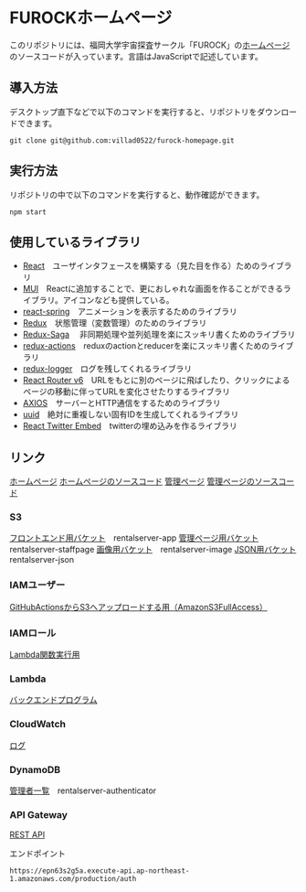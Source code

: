 # FUROCKホームページ
このリポジトリには、福岡大学宇宙探査サークル「FUROCK」の[ホームページ](https://fu-rock.com/)のソースコードが入っています。言語はJavaScriptで記述しています。

## 導入方法
デスクトップ直下などで以下のコマンドを実行すると、リポジトリをダウンロードできます。

    git clone git@github.com:villad0522/furock-homepage.git

## 実行方法
リポジトリの中で以下のコマンドを実行すると、動作確認ができます。

    npm start

## 使用しているライブラリ
 - [React](https://ja.reactjs.org/)　ユーザインタフェースを構築する（見た目を作る）ためのライブラリ
 - [MUI](https://mui.com/)　Reactに追加することで、更におしゃれな画面を作ることができるライブラリ。アイコンなども提供している。
 - [react-spring](https://react-spring.dev/)　アニメーションを表示するためのライブラリ
 - [Redux](immutability-helper)　状態管理（変数管理）のためのライブラリ
 - [Redux-Saga](https://redux-saga.js.org/)　 非同期処理や並列処理を楽にスッキリ書くためのライブラリ
 - [redux-actions](https://redux-actions.js.org/)　reduxのactionとreducerを楽にスッキリ書くためのライブラリ
 - [redux-logger](https://npm.io/package/redux-logger)　ログを残してくれるライブラリ
 - [React Router v6](https://reactrouter.com/en/main)　URLをもとに別のページに飛ばしたり、クリックによるページの移動に伴ってURLを変化させたりするライブラリ
 - [AXIOS](https://axios-http.com/)　サーバーとHTTP通信をするためのライブラリ
 - [uuid](https://npm.io/package/uuid)　絶対に重複しない固有IDを生成してくれるライブラリ
 - [React Twitter Embed](https://npm.io/package/react-twitter-embed)　twitterの埋め込みを作るライブラリ

## リンク
[ホームページ](https://fu-rock.com/)
[ホームページのソースコード]()
[管理ページ]()
[管理ページのソースコード]()

### S3
[フロントエンド用バケット](https://s3.console.aws.amazon.com/s3/buckets/rentalserver-app?region=ap-northeast-1&tab=objects)　rentalserver-app
[管理ページ用バケット](https://s3.console.aws.amazon.com/s3/buckets/rentalserver-staffpage?region=ap-northeast-1&tab=objects)　rentalserver-staffpage
[画像用バケット](https://s3.console.aws.amazon.com/s3/buckets/rentalserver-image?region=ap-northeast-1&tab=objects)　rentalserver-image
[JSON用バケット](https://s3.console.aws.amazon.com/s3/buckets/rentalserver-json?region=ap-northeast-1&tab=objects)　rentalserver-json

### IAMユーザー
[GitHubActionsからS3へアップロードする用（AmazonS3FullAccess）](https://console.aws.amazon.com/iam/home#/users/GitHubActions)

### IAMロール
[Lambda関数実行用](https://us-east-1.console.aws.amazon.com/iamv2/home#/roles/details/rentalserver-role-rr0tsn92?section=permissions)

### Lambda
[バックエンドプログラム](https://ap-northeast-1.console.aws.amazon.com/lambda/home?region=ap-northeast-1#/functions/rentalserver?fullscreen=true&newFunction=true&tab=code)

### CloudWatch
[ログ](https://ap-northeast-1.console.aws.amazon.com/cloudwatch/home?region=ap-northeast-1#logsV2:log-groups/log-group/$252Faws$252Flambda$252Frentalserver)

### DynamoDB
[管理者一覧](https://ap-northeast-1.console.aws.amazon.com/dynamodbv2/home?region=ap-northeast-1#item-explorer?initialTagKey=&table=rentalserver-authenticator)　rentalserver-authenticator

### API Gateway
[REST API](https://ap-northeast-1.console.aws.amazon.com/apigateway/home?region=ap-northeast-1#/apis/epn63s2g5a/resources/c9nckyuhre)

エンドポイント

    https://epn63s2g5a.execute-api.ap-northeast-1.amazonaws.com/production/auth



